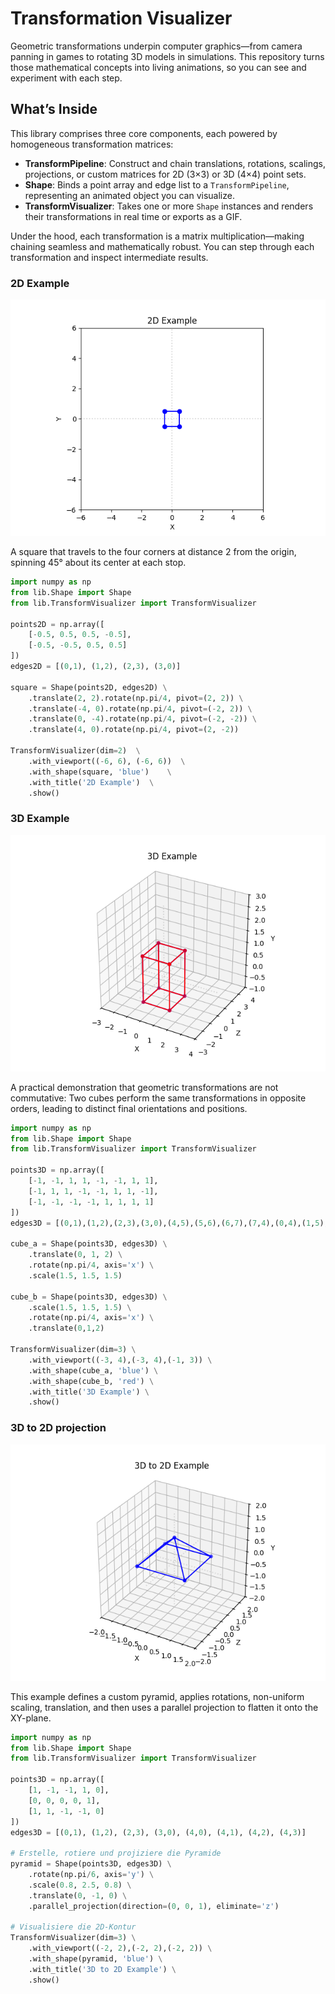 # Transformation Visualizer

Geometric transformations underpin computer graphics—from camera panning in games to rotating 3D models in simulations. This repository turns those mathematical concepts into living animations, so you can see and experiment with each step.

## What’s Inside

This library comprises three core components, each powered by homogeneous transformation matrices:

* **TransformPipeline**: Construct and chain translations, rotations, scalings, projections, or custom matrices for 2D (3×3) or 3D (4×4) point sets.
* **Shape**: Binds a point array and edge list to a `TransformPipeline`, representing an animated object you can visualize.
* **TransformVisualizer**: Takes one or more `Shape` instances and renders their transformations in real time or exports as a GIF.

Under the hood, each transformation is a matrix multiplication—making chaining seamless and mathematically robust. You can step through each transformation and inspect intermediate results.

### 2D Example

<img src="./media/2D-example.gif"/>

A square that travels to the four corners at distance 2 from the origin, spinning 45° about its center at each stop.

```python
import numpy as np
from lib.Shape import Shape
from lib.TransformVisualizer import TransformVisualizer

points2D = np.array([
    [-0.5, 0.5, 0.5, -0.5],
    [-0.5, -0.5, 0.5, 0.5]
])
edges2D = [(0,1), (1,2), (2,3), (3,0)]

square = Shape(points2D, edges2D) \
    .translate(2, 2).rotate(np.pi/4, pivot=(2, 2)) \
    .translate(-4, 0).rotate(np.pi/4, pivot=(-2, 2)) \
    .translate(0, -4).rotate(np.pi/4, pivot=(-2, -2)) \
    .translate(4, 0).rotate(np.pi/4, pivot=(2, -2))

TransformVisualizer(dim=2)  \
    .with_viewport((-6, 6), (-6, 6))  \
    .with_shape(square, 'blue')    \
    .with_title('2D Example')  \
    .show()
```

### 3D Example

<img src="./media/3D-example.gif"/>

A practical demonstration that geometric transformations are not commutative: Two cubes perform the same transformations in opposite orders, leading to distinct final orientations and positions.

```python
import numpy as np
from lib.Shape import Shape
from lib.TransformVisualizer import TransformVisualizer

points3D = np.array([
    [-1, -1, 1, 1, -1, -1, 1, 1],
    [-1, 1, 1, -1, -1, 1, 1, -1],
    [-1, -1, -1, -1, 1, 1, 1, 1]
])
edges3D = [(0,1),(1,2),(2,3),(3,0),(4,5),(5,6),(6,7),(7,4),(0,4),(1,5),(2,6),(3,7)]

cube_a = Shape(points3D, edges3D) \
    .translate(0, 1, 2) \
    .rotate(np.pi/4, axis='x') \
    .scale(1.5, 1.5, 1.5)

cube_b = Shape(points3D, edges3D) \
    .scale(1.5, 1.5, 1.5) \
    .rotate(np.pi/4, axis='x') \
    .translate(0,1,2)

TransformVisualizer(dim=3) \
    .with_viewport((-3, 4),(-3, 4),(-1, 3)) \
    .with_shape(cube_a, 'blue') \
    .with_shape(cube_b, 'red') \
    .with_title('3D Example') \
    .show()
```

### 3D to 2D projection

<img src="./media/3D-to-2D-example.gif"/>

This example defines a custom pyramid, applies rotations, non-uniform scaling, translation, and then uses a parallel projection to flatten it onto the XY-plane.

```python
import numpy as np
from lib.Shape import Shape
from lib.TransformVisualizer import TransformVisualizer

points3D = np.array([
    [1, -1, -1, 1, 0],
    [0, 0, 0, 0, 1],
    [1, 1, -1, -1, 0]
])
edges3D = [(0,1), (1,2), (2,3), (3,0), (4,0), (4,1), (4,2), (4,3)]

# Erstelle, rotiere und projiziere die Pyramide
pyramid = Shape(points3D, edges3D) \
    .rotate(np.pi/6, axis='y') \
    .scale(0.8, 2.5, 0.8) \
    .translate(0, -1, 0) \
    .parallel_projection(direction=(0, 0, 1), eliminate='z')

# Visualisiere die 2D-Kontur
TransformVisualizer(dim=3) \
    .with_viewport((-2, 2),(-2, 2),(-2, 2)) \
    .with_shape(pyramid, 'blue') \
    .with_title('3D to 2D Example') \
    .show()
```